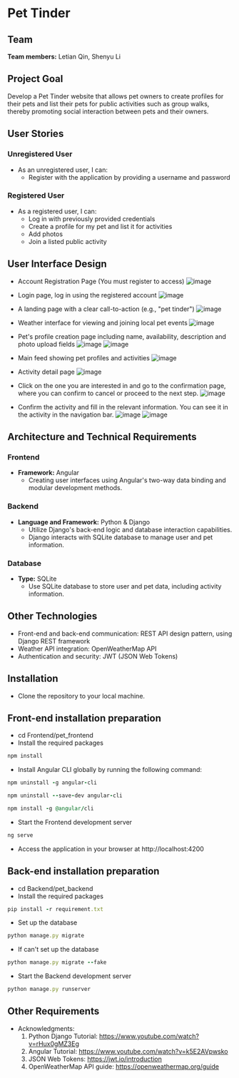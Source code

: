 # Pet Tinder

## Team

**Team members:**  Letian Qin, Shenyu Li

## Project Goal

Develop a Pet Tinder website that allows pet owners to create profiles for their pets and list their pets for public activities such as group walks, thereby promoting social interaction between pets and their owners.

## User Stories

### Unregistered User
- As an unregistered user, I can:
  - Register with the application by providing a username and password

### Registered User
- As a registered user, I can:
  - Log in with previously provided credentials
  - Create a profile for my pet and list it for activities
  - Add photos
  - Join a listed public activity

## User Interface Design

- Account Registration Page (You must register to access)
![image](https://raw.githubusercontent.com/lishenyu1024/pics/5a04bef10829b810bd99cf3ffcc51477cb3025e3/readme/register.png)

- Login page, log in using the registered account
![image](https://raw.githubusercontent.com/lishenyu1024/pics/5a04bef10829b810bd99cf3ffcc51477cb3025e3/readme/signin.png)

- A landing page with a clear call-to-action (e.g., "pet tinder")
![image](https://raw.githubusercontent.com/lishenyu1024/pics/c44ee82982ac33506a03b4da696ee6a3a7b5dab3/readme/homepage.png)

- Weather interface for viewing and joining local pet events
![image](https://raw.githubusercontent.com/lishenyu1024/pics/6e358ccca99016b6a86142c21a0e4094e1ffd95d/readme/weather.png)

- Pet's profile creation page including name, availability, description and photo upload fields
![image](https://raw.githubusercontent.com/lishenyu1024/pics/5a04bef10829b810bd99cf3ffcc51477cb3025e3/readme/createprofile.png)
![image](https://raw.githubusercontent.com/lishenyu1024/pics/ab40aa935d15a87cd9acee83ec60f1ce8a334752/readme/editactivity.png)

- Main feed showing pet profiles and activities
![image](https://raw.githubusercontent.com/lishenyu1024/pics/ab40aa935d15a87cd9acee83ec60f1ce8a334752/readme/8activity.png)

- Activity detail page
![image](https://raw.githubusercontent.com/lishenyu1024/pics/5a04bef10829b810bd99cf3ffcc51477cb3025e3/readme/internster-like.png)

- Click on the one you are interested in and go to the confirmation page, where you can confirm to cancel or proceed to the next step.
![image](https://raw.githubusercontent.com/lishenyu1024/pics/5a04bef10829b810bd99cf3ffcc51477cb3025e3/readme/like-remove-edit.png)

- Confirm the activity and fill in the relevant information. You can see it in the activity in the navigation bar.
![image](https://raw.githubusercontent.com/lishenyu1024/pics/5a04bef10829b810bd99cf3ffcc51477cb3025e3/readme/comfrim%20page.png)
![image](https://raw.githubusercontent.com/lishenyu1024/pics/5a04bef10829b810bd99cf3ffcc51477cb3025e3/readme/activitycomfrim.png)


## Architecture and Technical Requirements

### Frontend
- **Framework:** Angular
  - Creating user interfaces using Angular's two-way data binding and modular development methods.
    
### Backend
- **Language and Framework:** Python & Django
  - Utilize Django's back-end logic and database interaction capabilities.
  - Django interacts with SQLite database to manage user and pet information.

### Database
- **Type:** SQLite
  - Use SQLite database to store user and pet data, including activity information.

## Other Technologies
- Front-end and back-end communication: REST API design pattern, using Django REST framework
- Weather API integration: OpenWeatherMap API
- Authentication and security: JWT (JSON Web Tokens)

## Installation

 - Clone the repository to your local machine.


## Front-end installation preparation
- cd Frontend/pet_frontend
- Install the required packages
```rake
npm install
```
 - Install Angular CLI globally by running the following command:
```rake
npm uninstall -g angular-cli
```
```rake
npm uninstall --save-dev angular-cli
```
```rake
npm install -g @angular/cli
```
- Start the Frontend development server
```rake
ng serve
```
- Access the application in your browser at http://localhost:4200
  
## Back-end installation preparation
- cd Backend/pet_backend
- Install the required packages
```rake
pip install -r requirement.txt
```
- Set up the database
```rake
python manage.py migrate
```
- If can't set up the database
```rake
python manage.py migrate --fake
```
- Start the Backend development server
```rake
python manage.py runserver
```
  
## Other Requirements

- Acknowledgments: 
  1. Python Django Tutorial: https://www.youtube.com/watch?v=rHux0gMZ3Eg
  2. Angular Tutorial: https://www.youtube.com/watch?v=k5E2AVpwsko
  3. JSON Web Tokens: https://jwt.io/introduction
  4. OpenWeatherMap API guide: https://openweathermap.org/guide

